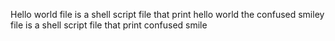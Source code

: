 Hello world file is a shell script file that print hello world
 the confused smiley file is a shell script file that print confused smile
